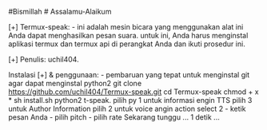 #Bismillah # Assalamu-Alaikum

[+] Termux-speak: - ini adalah mesin bicara yang menggunakan alat ini Anda dapat menghasilkan pesan suara. untuk ini, Anda harus menginstal aplikasi termux dan termux api di perangkat Anda dan ikuti prosedur ini.

[+] Penulis: uchil404.

Instalasi [+] & penggunaan: - pembaruan yang tepat untuk menginstal git agar dapat menginstal python2 git clone https://github.com/uchil404/Termux-speak.git cd Termux-speak 
chmod + x * sh install.sh python2 t-speak. pilih py 1 untuk informasi engin TTS pilih 3 untuk Author Information pilih 2 untuk voice angin action select 2 - ketik pesan Anda - pilih pitch - pilih rate Sekarang tunggu ... 1 detik ...
